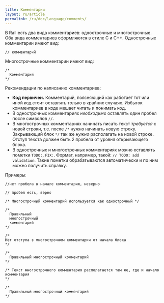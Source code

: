 ```yaml
---
title: Комментарии
layout: ru/article
permalink: /ru/doc/language/comments/
---
```


В Rail есть два вида комментариев: однострочные и многострочные. Оба вида комментариев оформляются в стиле С и С++. Однострочные комментарии имеют вид:

```
// комментарий
```

Многострочные комментарии имеют вид:
```
/*
  Комментарий
*/
```

Рекомендации по написанию комментариев:
* **Код первичен.** Комментарий, поясняющий как работает тот или иной код стоит оставлять только в крайних случаях. Избыток комментариев в коде мешает читать и понимать код.
* В однострочных комментариях _необходимо_ оставлять один пробел после символов `//`.
* В многострочных комментариях начинать писать текст _требуется_ с новой строки, т.е. после `/*` нужно начинать новую строку. Закрывающий блок `*/` так же _нужно_ располагать на новой строке. Отступ текста должен быть 2 пробела от уровня открывающего блока.
* В однострочных и многострочных комментариях можно оставлять пометки `TODO:`, `FIX:`. Формат, например, такой: `// TODO: add validation`. Такие пометки обрабатываются автоматически и по ним можно получить справку.

Примеры:

```
//нет пробела в начале комментария, неверно

// пробел есть, верно
```

```
/* Многострочный комментарий используется как однострочный */

/*
  Правильный
  многострочный
  комментарий
*/
```

```
/*
Нет отступа в многострочном комментарии от начала блока
*/

/*
  Правильный многострочный комментарий
*/
```

```
/* Текст многострочного комментария располагается там же, где и начало комментария
*/

/*
  Правильный многострочный комментарий
*/
```
